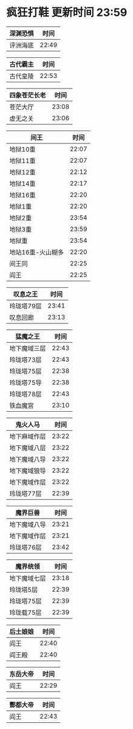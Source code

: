 # 疯狂打鞋 更新时间 23:59

| 深渊恐惧   | 时间    |
|--------|-------|
| 评洲海底 | 22:49 |

| 古代霸主   | 时间    |
|--------|-------|
| 古代皇陵 | 22:53 |

| 四象苍茫长老   | 时间    |
|--------|-------|
| 苍茫大厅 | 23:08 |
| 虚无之关 | 23:06 |

| 间王   | 时间    |
|--------|-------|
| 地狱10重 | 22:07 |
| 地狱11重 | 22:07 |
| 地狱12重 | 22:12 |
| 地狱14重 | 22:17 |
| 地狱16重 | 22:20 |
| 地狱1重 | 22:20 |
| 地狱2重 | 23:54 |
| 地狱3重 | 23:59 |
| 地狱重 | 23:54 |
| 地站16重-火山糊多 | 22:20 |
| 间王同 | 22:25 |
| 阎王 | 22:25 |

| 叹息之王   | 时间    |
|--------|-------|
| 玲珑塔79层 | 23:41 |
| 叹息回廊 | 23:13 |

| 猛魔之王   | 时间    |
|--------|-------|
| 地下魔域三层 | 22:43 |
| 玲珑塔73层 | 22:43 |
| 玲珑塔75层 | 22:38 |
| 玲珑塔75导 | 22:38 |
| 玲珑塔78层 | 22:43 |
| 铁血魔宫 | 23:10 |

| 鬼火人马   | 时间    |
|--------|-------|
| 地下麻域作层 | 23:22 |
| 地下魔域八层 | 23:22 |
| 地下魔域八导 | 23:22 |
| 地下魔域狼导 | 23:22 |
| 地下魔域作层 | 23:22 |
| 玲珑塔77层 | 22:39 |

| 魔界巨兽   | 时间    |
|--------|-------|
| 地下魔域八导 | 23:21 |
| 地下魔域作层 | 23:21 |
| 玲珑塔76层 | 23:42 |

| 魔界统领   | 时间    |
|--------|-------|
| 地下魔域七层 | 23:18 |
| 玲珑塔5层 | 22:39 |
| 玲珑塔75层 | 22:39 |
| 玲珑载75层 | 22:39 |

| 后土娘娘   | 时间    |
|--------|-------|
| 阎王 | 22:40 |
| 阎王殿 | 22:40 |

| 东岳大帝   | 时间    |
|--------|-------|
| 阎王 | 22:29 |

| 酆都大帝   | 时间    |
|--------|-------|
| 阎王 | 22:43 |